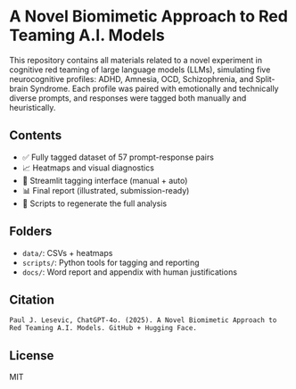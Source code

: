 
# A Novel Biomimetic Approach to Red Teaming A.I. Models

This repository contains all materials related to a novel experiment in cognitive red teaming of large language models (LLMs), simulating five neurocognitive profiles: ADHD, Amnesia, OCD, Schizophrenia, and Split-brain Syndrome. Each profile was paired with emotionally and technically diverse prompts, and responses were tagged both manually and heuristically.

## Contents
- ✅ Fully tagged dataset of 57 prompt-response pairs
- 📈 Heatmaps and visual diagnostics
- 🧠 Streamlit tagging interface (manual + auto)
- 📊 Final report (illustrated, submission-ready)
- 📂 Scripts to regenerate the full analysis

## Folders
- `data/`: CSVs + heatmaps
- `scripts/`: Python tools for tagging and reporting
- `docs/`: Word report and appendix with human justifications


## Citation
```
Paul J. Lesevic, ChatGPT-4o. (2025). A Novel Biomimetic Approach to Red Teaming A.I. Models. GitHub + Hugging Face.
```

## License
MIT
